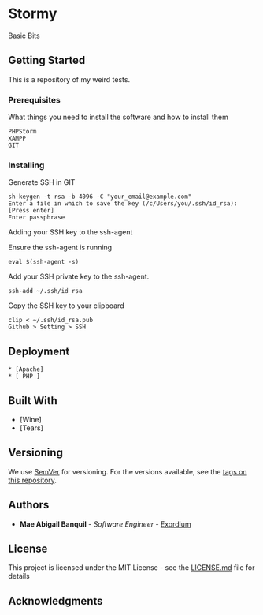 # Stormy
Basic Bits

## Getting Started

This is a repository of my weird tests.

### Prerequisites

What things you need to install the software and how to install them

```
PHPStorm
XAMPP
GIT
```

### Installing

Generate SSH in GIT

```
sh-keygen -t rsa -b 4096 -C "your_email@example.com"
Enter a file in which to save the key (/c/Users/you/.ssh/id_rsa):[Press enter]
Enter passphrase
```
Adding your SSH key to the ssh-agent

Ensure the ssh-agent is running
```
eval $(ssh-agent -s)
```
Add your SSH private key to the ssh-agent.
```
ssh-add ~/.ssh/id_rsa
```
Copy the SSH key to your clipboard
```
clip < ~/.ssh/id_rsa.pub
Github > Setting > SSH
```

## Deployment

```
* [Apache]
* [ PHP ]
```

## Built With

* [Wine]
* [Tears]

## Versioning

We use [SemVer](http://semver.org/) for versioning. For the versions available, see the [tags on this repository](https://github.com/your/project/tags). 

## Authors

* **Mae Abigail Banquil** - *Software Engineer* - [Exordium](https://www.behance.net/maebanquil72d7)



## License

This project is licensed under the MIT License - see the [LICENSE.md](LICENSE.md) file for details

## Acknowledgments

